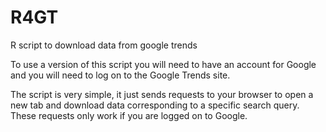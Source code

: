 # R4GT
R script to download data from google trends

To use a version of this script you will need to have an account for Google and you will need to log on to the Google Trends site.

The script is very simple, it just sends requests to your browser to open a new tab and download data corresponding to a specific search query. These requests only work if you are logged on to Google.
